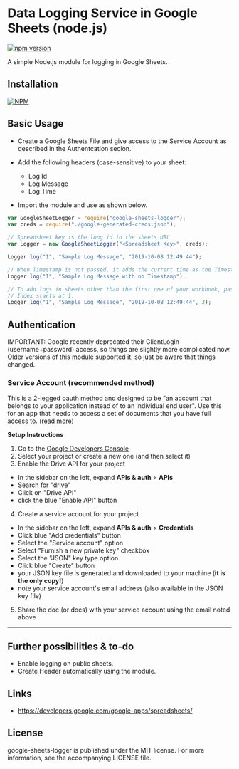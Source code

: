 # Data Logging Service in Google Sheets (node.js)

[![npm version](https://badge.fury.io/js/google-sheets-logger.svg)](https://badge.fury.io/js/google-sheets-logger)

A simple Node.js module for logging in Google Sheets.

## Installation

[![NPM](https://nodei.co/npm/google-sheets-logger.png)](https://nodei.co/npm/google-sheets-logger/)

## Basic Usage

- Create a Google Sheets File and give access to the Service Account as described in the Authentcation secion.
- Add the following headers (case-sensitive) to your sheet:

  - Log Id
  - Log Message
  - Log Time

- Import the module and use as shown below.

```javascript
var GoogleSheetLogger = require("google-sheets-logger");
var creds = require("./google-generated-creds.json");

// Spreadsheet key is the long id in the sheets URL
var Logger = new GoogleSheetLogger("<Spreadsheet Key>", creds);

Logger.log("1", "Sample Log Message", "2019-10-08 12:49:44");

// When Timestamp is not passed, it adds the current time as the Timestamp of the Log Message by default.
Logger.log("1", "Sample Log Message with no Timestamp");

// To add logs in sheets other than the first one of your workbook, pass the sheet index as the 4th argument.
// Index starts at 1.
Logger.log("1", "Sample Log Message", "2019-10-08 12:49:44", 3);
```

## Authentication

IMPORTANT: Google recently deprecated their ClientLogin (username+password)
access, so things are slightly more complicated now. Older versions of this
module supported it, so just be aware that things changed.

### Service Account (recommended method)

This is a 2-legged oauth method and designed to be "an account that belongs to your application instead of to an individual end user".
Use this for an app that needs to access a set of documents that you have full access to.
([read more](https://developers.google.com/identity/protocols/OAuth2ServiceAccount))

**Setup Instructions**

1. Go to the [Google Developers Console](https://console.developers.google.com/project)
2. Select your project or create a new one (and then select it)
3. Enable the Drive API for your project

- In the sidebar on the left, expand **APIs & auth** > **APIs**
- Search for "drive"
- Click on "Drive API"
- click the blue "Enable API" button

4. Create a service account for your project

- In the sidebar on the left, expand **APIs & auth** > **Credentials**
- Click blue "Add credentials" button
- Select the "Service account" option
- Select "Furnish a new private key" checkbox
- Select the "JSON" key type option
- Click blue "Create" button
- your JSON key file is generated and downloaded to your machine (**it is the only copy!**)
- note your service account's email address (also available in the JSON key file)

5. Share the doc (or docs) with your service account using the email noted above

---

## Further possibilities & to-do

- Enable logging on public sheets.
- Create Header automatically using the module.

## Links

- <https://developers.google.com/google-apps/spreadsheets/>

## License

google-sheets-logger is published under the MIT license. For more information, see the accompanying LICENSE file.
